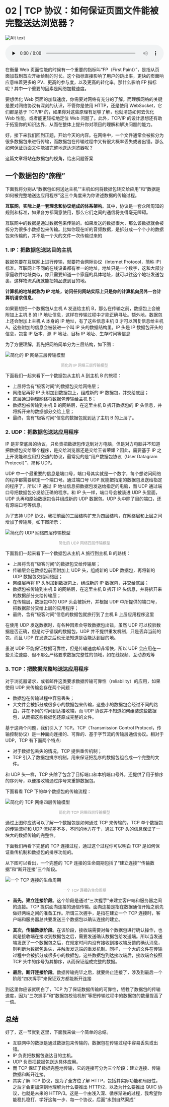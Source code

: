# 02 | TCP 协议：如何保证页面文件能被完整送达浏览器？

![Alt text](../../public/browser/view-browser/02/cover-picture-02.png)

<audio preload="none" controls loop style="width: 100%;">
  <source src="../mp3/02-TCP协议：如何保证页面文件能被完整送达浏览器？.mp3" type="audio/mpeg">
  <!-- 如果浏览器不支持，则会呈现下面内容 -->
  <p>你的浏览器不支持HTML5音频，你可以<a href="../mp3/02-TCP协议：如何保证页面文件能被完整送达浏览器？.mp3">下载</a>这个音频文件</p>
</audio>

在衡量 Web 页面性能的时候有一个重要的指标叫“FP（First Paint）”，是指从页面加载到首次开始绘制的时长。这个指标直接影响了用户的跳出率，更快的页面响应意味着更多的 PV、更高的参与度，以及更高的转化率。那什么影响 FP 指标呢？其中一个重要的因素是网络加载速度。

要想优化 Web 页面的加载速度，你需要对网络有充分的了解。而理解网络的关键是要对网络协议有深刻的认识，不管你是使用 HTTP，还是使用 WebSocket，它们都是基于 TCP/IP 的，如果你对这些原理有足够了解，也就清楚如何去优化 Web 性能，或者能更轻松地定位 Web 问题了。此外，TCP/IP 的设计思想还有助于拓宽你的知识边界，从而在整体上提升你对项目的理解和解决问题的能力。

好，接下来我们回到正题，开始今天的内容。在网络中，一个文件通常会被拆分为很多数据包来进行传输，而数据包在传输过程中又有很大概率丢失或者出错。那么如何保证页面文件能被完整地送达浏览器呢？

这篇文章将站在数据包的视角，给出问题答案

## 一个数据包的“旅程”

下面我将分别从“数据包如何送达主机”“主机如何将数据包转交给应用”和“数据是如何被完整地送达应用程序”这三个角度来为你讲述数据的传输过程。

**互联网，实际上是一套理念和协议组成的体系架构**。其中，协议是一套众所周知的规则和标准，如果各方都同意使用，那么它们之间的通信将变得毫无障碍。

互联网中的数据是通过数据包来传输的。如果发送的数据很大，那么该数据就会被拆分为很多小数据包来传输。比如你现在听的音频数据，是拆分成一个个小的数据包来传输的，并不是一个大的文件一次传输过来的

### 1. IP：把数据包送达目的主机

数据包要在互联网上进行传输，就要符合网际协议（Internet Protocol，简称 IP）标准。互联网上不同的在线设备都有唯一的地址，地址只是一个数字，这和大部分家庭收件地址类似，你只需要知道一个家庭的具体地址，就可以往这个地址发送包裹，这样物流系统就能把物品送到目的地。

**计算机的地址就称为 IP 地址，访问任何网站实际上只是你的计算机向另外一台计算机请求信息**。

如果要想把一个数据包从主机 A 发送给主机 B，那么在传输之前，数据包上会被附加上主机 B 的 IP 地址信息，这样在传输过程中才能正确寻址。额外地，数据包上还会附加上主机 A 本身的 IP 地址，有了这些信息主机 B 才可以回复信息给主机 A。这些附加的信息会被装进一个叫 IP 头的数据结构里。IP 头是 IP 数据包开头的信息，包含 IP 版本、源 IP 地址、目标 IP 地址、生存时间等信息

为了方便理解，我先把网络简单分为三层结构，如下图：

![简化的 IP 网络三层传输模型](../../public/browser/view-browser/02/three-tier-model.png "简化的 IP 网络三层传输模型")

<div style="text-align: center; font-size: 12px; color: #999; margin-bottom: 8px;">简化的 IP 网络三层传输模型</div>

下面我们一起来看下一个数据包从主机 A 到主机 B 的旅程：

- 上层将含有“极客时间”的数据包交给网络层；
- 网络层再将 IP 头附加到数据包上，组成新的 IP 数据包，并交给底层；
- 底层通过物理网络将数据包传输给主机 B；
- 数据包被传输到主机 B 的网络层，在这里主机 B 拆开数据包的 IP 头信息，并将拆开来的数据部分交给上层；
- 最终，含有“极客时间”信息的数据包就到达了主机 B 的上层了。

### 2. UDP：把数据包送达应用程序

IP 是非常底层的协议，只负责把数据包传送到对方电脑，但是对方电脑并不知道把数据包交给哪个程序，是交给浏览器还是交给王者荣耀？因此，需要基于 IP 之上开发能和应用打交道的协议，最常见的是“用户数据包协议（User Datagram Protocol）”，简称 UDP。

UDP 中一个最重要的信息是端口号，端口号其实就是一个数字，每个想访问网络的程序都需要绑定一个端口号。通过端口号 UDP 就能把指定的数据包发送给指定的程序了，所以 IP 通过 IP 地址信息把数据包发送给指定的电脑，而 UDP 通过端口号把数据包分发给正确的程序。和 IP 头一样，端口号会被装进 UDP 头里面，UDP 头再和原始数据包合并组成新的 UDP 数据包。UDP 头中除了目的端口，还有源端口号等信息。

为了支持 UDP 协议，我把前面的三层结构扩充为四层结构，在网络层和上层之间增加了传输层，如下图所示：

![简化的 UDP 网络四层传输模型](../../public/browser/view-browser/02/four-ayer-model-UDP.png "简化的 UDP 网络四层传输模型")

<div style="text-align: center; font-size: 12px; color: #999; margin-bottom: 8px;">简化的 UDP 网络四层传输模型</div>

下面我们一起来看下一个数据包从主机 A 旅行到主机 B 的路线：

- 上层将含有“极客时间”的数据包交给传输层；
- 传输层会在数据包前面附加上 UDP 头，组成新的 UDP 数据包，再将新的 UDP 数据包交给网络层；
- 网络层再将 IP 头附加到数据包上，组成新的 IP 数据包，并交给底层；
- 数据包被传输到主机 B 的网络层，在这里主机 B 拆开 IP 头信息，并将拆开来的数据部分交给传输层；
- 在传输层，数据包中的 UDP 头会被拆开，并根据 UDP 中所提供的端口号，把数据部分交给上层的应用程序；
- 最终，含有“极客时间”信息的数据包就旅行到了主机 B 上层应用程序这里

在使用 UDP 发送数据时，有各种因素会导致数据包出错，虽然 UDP 可以校验数据是否正确，但是对于错误的数据包，UDP 并不提供重发机制，只是丢弃当前的包，而且 UDP 在发送之后也无法知道是否能达到目的地。

虽说 UDP 不能保证数据可靠性，但是传输速度却非常快，所以 UDP 会应用在一些关注速度、但不那么严格要求数据完整性的领域，如在线视频、互动游戏等

### 3. TCP：把数据完整地送达应用程序

对于浏览器请求，或者邮件这类要求数据传输可靠性（reliability）的应用，如果使用 UDP 来传输会存在两个问题：

- 数据包在传输过程中容易丢失；
- 大文件会被拆分成很多小的数据包来传输，这些小的数据包会经过不同的路由，并在不同的时间到达接收端，而 UDP 协议并不知道如何组装这些数据包，从而把这些数据包还原成完整的文件。

基于这两个问题，我们引入了 TCP。TCP（Transmission Control Protocol，传输控制协议）是一种面向连接的、可靠的、基于字节流的传输层通信协议。相对于 UDP，TCP 有下面两个特点:

- 对于数据包丢失的情况，TCP 提供重传机制；
- TCP 引入了数据包排序机制，用来保证把乱序的数据包组合成一个完整的文件。

和 UDP 头一样，TCP 头除了包含了目标端口和本机端口号外，还提供了用于排序的序列号，以便接收端通过序号来重排数据包。

下面看看 TCP 下的单个数据包的传输流程：

![简化的 TCP 网络四层传输模型](../../public/browser/view-browser/02/four-ayer-model-TCP.png "简化的 TCP 网络四层传输模型")

<div style="text-align: center; font-size: 12px; color: #999; margin-bottom: 8px;">简化的 TCP 网络四层传输模型</div>

通过上图你应该可以了解一个数据包是如何通过 TCP 来传输的。TCP 单个数据包的传输流程和 UDP 流程差不多，不同的地方在于，通过 TCP 头的信息保证了一块大的数据传输的完整性。

下面我们再看下完整的 TCP 连接过程，通过这个过程你可以明白 TCP 是如何保证重传机制和数据包的排序功能的。

从下图可以看出，一个完整的 TCP 连接的生命周期包括了“建立连接”“传输数据”和“断开连接”三个阶段。

![一个 TCP 连接的生命周期](../../public/browser/view-browser/02/life-cycle-TCP.png "一个 TCP 连接的生命周期")

<div style="text-align: center; font-size: 12px; color: #999; margin-bottom: 8px;">一个 TCP 连接的生命周期</div>

- **首先，建立连接阶段**。这个阶段是通过“三次握手”来建立客户端和服务器之间的连接。TCP 提供面向连接的通信传输。面向连接是指在数据通信开始之前先做好两端之间的准备工作。所谓三次握手，是指在建立一个 TCP 连接时，客户端和服务器总共要发送三个数据包以确认连接的建立。

* **其次，传输数据阶段**。在该阶段，接收端需要对每个数据包进行确认操作，也就是接收端在接收到数据包之后，需要发送确认数据包给发送端。所以当发送端发送了一个数据包之后，在规定时间内没有接收到接收端反馈的确认消息，则判断为数据包丢失，并触发发送端的重发机制。同样，一个大的文件在传输过程中会被拆分成很多小的数据包，这些数据包到达接收端后，接收端会按照 TCP 头中的序号为其排序，从而保证组成完整的数据。

- **最后，断开连接阶段**。数据传输完毕之后，就要终止连接了，涉及到最后一个阶段“四次挥手”来保证双方都能断开连接

到这里你应该就明白了，TCP 为了保证数据传输的可靠性，牺牲了数据包的传输速度，因为“三次握手”和“数据包校验机制”等把传输过程中的数据包的数量提高了一倍。

## 总结

好了，这一节就到这里，下面我来做一个简单的总结。

- 互联网中的数据是通过数据包来传输的，数据包在传输过程中容易丢失或出错。
- IP 负责把数据包送达目的主机。
- UDP 负责把数据包送达具体应用。
- 而 TCP 保证了数据完整地传输，它的连接可分为三个阶段：建立连接、传输数据和断开连接。
- 其实了解 TCP 协议，是为了全方位了解 HTTP，包括其实际功能和局限性，之后才会更加深刻地理解为什么要推出 HTTP/2，以及为什么要推出 QUIC 协议，也就是未来的 HTTP/3。这是一个由浅入深、循序渐进的过程，我希望你能稳扎稳打，学好这每一步、每一个协议，后面“水到自然渠成”
